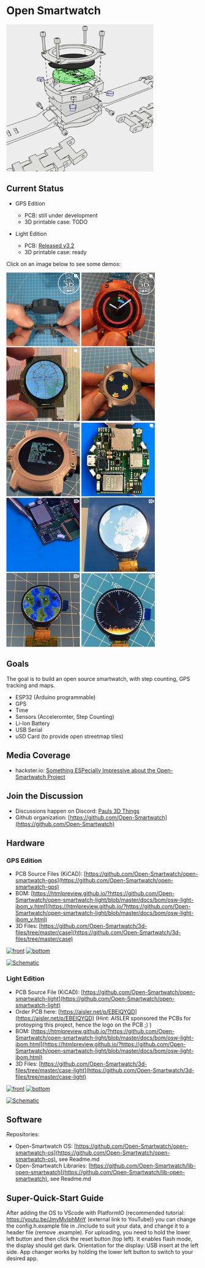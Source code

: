 # Open Smartwatch

<img src="assets/renders/logo.png" width="384px"/>

## Current Status

* GPS Edition
    - PCB: still under development
    - 3D printable case: TODO

* Light Edition
    - PCB: [Released v3.2](https://github.com/Open-Smartwatch/open-smartwatch-light/releases/tag/v3.2)
    - 3D printable case: ready

Click on an image below to see some demos:

<a href="https://www.instagram.com/p/CJ0kNxRrvyN/" target="_blank"><img src="assets/media-links/update-10.png" width="192px"/></a>
<a href="https://www.instagram.com/p/CJpAeQTLxKy/" target="_blank"><img src="assets/media-links/update-9.png" width="192px"/></a>
<a href="https://www.instagram.com/p/CJblPtjLbKY/" target="_blank"><img src="assets/media-links/update-8.png" width="192px"/></a>
<a href="https://www.instagram.com/p/CHYqOoEqUUx/" target="_blank"><img src="assets/media-links/update-7.png" width="192px"/></a>
<a href="https://www.instagram.com/p/CHWNOh-KswS/" target="_blank"><img src="assets/media-links/update-6.png" width="192px"/></a>
<a href="https://www.instagram.com/p/CG4RQgAL288/" target="_blank"><img src="assets/media-links/update-5.png" width="192px"/></a>
<a href="https://www.instagram.com/p/CG7JhVLKmCw/" target="_blank"><img src="assets/media-links/update-4.png" width="192px"/></a>
<a href="https://www.instagram.com/p/CFM6PhgKQAZ/" target="_blank"><img src="assets/media-links/update-3.png" width="192px"/></a>
<a href="https://www.instagram.com/p/CEaALDAKkrY/" target="_blank"><img src="assets/media-links/update-2.png" width="192px"/></a>
<a href="https://www.instagram.com/p/CEXmMHgqWuu/" target="_blank"><img src="assets/media-links/update-1.png" width="192px"/></a>

## Goals

The goal is to build an open source smartwatch, with step counting, GPS tracking and maps.

- ESP32 (Arduino programmable)
- GPS
- Time
- Sensors (Acceleromter, Step Counting)
- Li-Ion Battery
- USB Serial
- uSD Card (to provide open streetmap tiles)

## Media Coverage

- hackster.io: [Something ESPecially Impressive about the Open-Smartwatch Project](https://www.hackster.io/news/there-s-something-especially-impressive-about-the-opensmartwatch-project-c2c878b983cf)

## Join the Discussion

* Discussions happen on Discord: [Pauls 3D Things](https://discord.gg/9DK5JY6) 
* Github organization: [https://github.com/Open-Smartwatch](https://github.com/Open-Smartwatch)

## Hardware

### GPS Edition

* PCB Source Files (KiCAD): [https://github.com/Open-Smartwatch/open-smartwatch-gps](https://github.com/Open-Smartwatch/open-smartwatch-gps)
* BOM: [https://htmlpreview.github.io/?https://github.com/Open-Smartwatch/open-smartwatch-light/blob/master/docs/bom/osw-light-ibom_v.html](https://htmlpreview.github.io/?https://github.com/Open-Smartwatch/open-smartwatch-light/blob/master/docs/bom/osw-light-ibom_v.html)
* 3D Files: [https://github.com/Open-Smartwatch/3d-files/tree/master/case](https://github.com/Open-Smartwatch/3d-files/tree/master/case)

[![front](https://raw.githubusercontent.com/Open-Smartwatch/open-smartwatch-gps/master/docs/img/osw-top.svg)](https://raw.githubusercontent.com/Open-Smartwatch/open-smartwatch-gps/master/docs/img/osw-top.svg)
[![bottom](https://raw.githubusercontent.com/Open-Smartwatch/open-smartwatch-gps/master/docs/img/osw-bottom.svg)](https://raw.githubusercontent.com/Open-Smartwatch/open-smartwatch-gps/master/docs/img/osw-bottom.svg)

[![Schematic](https://raw.githubusercontent.com/Open-Smartwatch/open-smartwatch-gps/master/docs/img/osw-schematic.svg)](https://raw.githubusercontent.com/Open-Smartwatch/open-smartwatch-gps/master/docs/osw-schematic.pdf)


### Light Edition

* PCB Source File (KiCAD): [https://github.com/Open-Smartwatch/open-smartwatch-light](https://github.com/Open-Smartwatch/open-smartwatch-light)
* Order PCB here: [https://aisler.net/p/EBEIQYQD](https://aisler.net/p/EBEIQYQD) (Hint: AISLER sponsored the PCBs for protoyping this project, hence the logo on the PCB ;) )
* BOM: [https://htmlpreview.github.io/?https://github.com/Open-Smartwatch/open-smartwatch-light/blob/master/docs/bom/osw-light-ibom.html](https://htmlpreview.github.io/?https://github.com/Open-Smartwatch/open-smartwatch-light/blob/master/docs/bom/osw-light-ibom.html)
* 3D Files: [https://github.com/Open-Smartwatch/3d-files/tree/master/case-light](https://github.com/Open-Smartwatch/3d-files/tree/master/case-light)


[![front](https://raw.githubusercontent.com/Open-Smartwatch/open-smartwatch-light/master/docs/img/osw-light-top.svg)](https://raw.githubusercontent.com/Open-Smartwatch/open-smartwatch-light/master/docs/img/osw-light-top.svg)
[![bottom](https://raw.githubusercontent.com/Open-Smartwatch/open-smartwatch-light/master/docs/img/osw-light-bottom.svg)](https://raw.githubusercontent.com/Open-Smartwatch/open-smartwatch-light/master/docs/img/osw-light-bottom.svg)

[![Schematic](https://raw.githubusercontent.com/Open-Smartwatch/open-smartwatch-light/master/docs/img/osw-light-schematic.svg)](https://raw.githubusercontent.com/Open-Smartwatch/open-smartwatch-light/master/docs/img/osw-light-schematic.svg)

## Software 

Repositories:

* Open-Smartwatch OS: [https://github.com/Open-Smartwatch/open-smartwatch-os](https://github.com/Open-Smartwatch/open-smartwatch-os), see Readme.md
* Open-Smartwatch Libraries: [https://github.com/Open-Smartwatch/lib-open-smartwatch](https://github.com/Open-Smartwatch/lib-open-smartwatch), see Readme.md



## Super-Quick-Start Guide 

After adding the OS to VScode with PlatformIO (recommended tutorial: https://youtu.be/JmvMvIphMnY (external link to YouTube)) you can change the config.h.example file in ./include to suit your data, and change it to a header file (remove .example). 
For uploading, you need to hold the lower left button and then click the reset button (top left). It enables flash mode, the display should get dark. Orientation for the display: USB insert at the left side. 
App changer works by holding the lower left button to switch to your desired app. 
